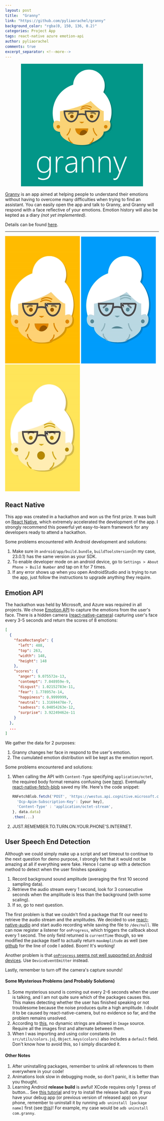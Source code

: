 ```yaml
---
layout: post
title:  "Granny"
link: "https://github.com/pyliaorachel/granny"
background_color: "rgba(0, 150, 136, 0.2)"
categories: Project App
tags: react-native azure emotion-api
author: pyliaorachel
comments: true
excerpt_separator: <!--more-->
---
```


<p align="center"><img width="400px" height="400px" src="https://raw.githubusercontent.com/pyliaorachel/granny/master/img/granny-icon.jpg" /></p>

[Granny](https://github.com/pyliaorachel/granny) is an app aimed at helping people to understand their emotions without having to overcome many difficulties when trying to find an assistant. You can easily open the app and talk to Granny, and Granny will respond with a face reflective of your emotions. Emotion history will also be kepted as a diary _(not yet implemented)_. 

Details can be found [here](https://devpost.com/software/granny).

<!--more-->
---

<img width="245px" height="416px" src="https://raw.githubusercontent.com/pyliaorachel/granny/master/img/happy_granny.gif" />
<img width="245px" height="414px" src="https://raw.githubusercontent.com/pyliaorachel/granny/master/img/sad_neutral_granny.gif" />
<img width="245px" height="414px" src="https://raw.githubusercontent.com/pyliaorachel/granny/master/img/surprised_angry_granny.gif" />

## React Native

This app was created in a hackathon and won us the first prize. It was built on [React Native](https://facebook.github.io/react-native/), which extremely accelerated the development of the app. I strongly recommend this powerful yet easy-to-learn framework for any developers ready to attend a hackathon.

Some problems encountered with Android development and solutions:

1. Make sure in `android/app/build.bundle`, `buildToolsVersion`(in my case, 23.0.1) has the same version as your SDK.
2. To enable developer mode on an android device, go to `Settings > About Phone > Build Number` and tap on it for 7 times.
3. If any error shows up when you open AndroidStudio and is trying to run the app, just follow the instructions to upgrade anything they require.

## Emotion API

The hackathon was held by Microsoft, and Azure was required in all projects. We chose [Emotion API](https://dev.projectoxford.ai/docs/services/5639d931ca73072154c1ce89/operations/563b31ea778daf121cc3a5fa) to capture the emotions from the user's face. There is a hidden camera ([react-native-camera](https://github.com/lwansbrough/react-native-camera)) capturing user's face every 3-5 seconds and return the scores of 8 emotions:

```json
[
  {
    "faceRectangle": {
      "left": 488,
      "top": 263,
      "width": 148,
      "height": 148
    },
    "scores": {
      "anger": 9.075572e-13,
      "contempt": 7.048959e-9,
      "disgust": 1.02152783e-11,
      "fear": 1.778957e-14,
      "happiness": 0.9999999,
      "neutral": 1.31694478e-7,
      "sadness": 6.04054263e-12,
      "surprise": 3.92249462e-11
    }
  },
  ...
]
```

We gather the data for 2 purposes:

1. Granny changes her face in respond to the user's emotion.
2. The cumulated emotion distribution will be kept as the emotion report.

Some problems encountered and solutions:

1. When calling the API with `Content-Type` specifying `application/octet`, the required body format remains confusing (see [here](http://stackoverflow.com/questions/37900554/microsoft-cognitive-services-uploading-image)). Eventually [react-native-fetch-blob](https://github.com/wkh237/react-native-fetch-blob) saved my life. Here's the code snippet:

	```js
	RNFetchBlob.fetch('POST', 'https://westus.api.cognitive.microsoft.com/emotion/v1.0/recognize', {
	  'Ocp-Apim-Subscription-Key': [your key],
	  'Content-Type' : 'application/octet-stream',
	}, data.data)
	.then(...)
	```

2. JUST.REMEMBER.TO.TURN.ON.YOUR.PHONE'S.INTERNET.

## User Speech End Detection

Although we could simply make up a script and set timeout to continue to the next question for demo purpose, I strongly felt that it would not be amazing at all if everything were fake. Hence I came up with a detection method to detect when the user finishes speaking:

1. Record background sound amplitude (averaging the first 10 second sampling data).
2. Retrieve the audio stream every 1 second, look for 3 consecutive seconds when the amplitude is less than the background (with some scaling).
3. If so, go to next question.

The first problem is that we couldn't find a package that fit our need to retrieve the audio stream and the amplitudes. We decided to use [react-native-audio](https://github.com/jsierles/react-native-audio) and start audio recording while saving the file to `/dev/null`. We can now register a listener for `onProgress`, which triggers the callback about every 1 second. The only field returned is `currentTime` though, so we modified the package itself to actually return `maxAmplitude` as well (see [github](https://github.com/pyliaorachel/granny) for the line of code I added. Boom! It's working!

Another problem is that [`onProgress` seems not well supported on Android devices](https://github.com/jsierles/react-native-audio/issues/111). Use `DeviceEventEmitter` instead.

Lastly, remember to turn off the camera's capture sounds!

#### Some Mysterious Problems (and Probably Solutions)

1. Some mysterious sound is coming out every 2-6 seconds when the user is talking, and I am not quite sure which of the packages causes this. This makes detecting whether the user has finished speaking or not troublesome because the noise produces quite a high amplitude. I doubt it to be caused by react-native-camera, but no evidence so far, and the problem remains unsolved.
2. According to [this](https://github.com/facebook/react-native/issues/2481), no dynamic strings are allowed in `Image` source. Require all the images first and alternate between them.
3. When I was importing and using color constants (in `src/utils/colors.js`), `Object.keys(colors)` also includes a `default` field. Don't know how to avoid this, so I simply discarded it.

#### Other Notes

1. After uninstalling packages, remember to unlink all references to them everywhere in your code!
2. Animations look slow in debugging mode, so don't panic, it is better than you thought.
3. Learning Android __release build__ is awful! XCode requires only 1 press of button... See [this tutorial](https://github.com/shyjal/reactnative-android-production) and try to install the release built app. If you have your debug app (or previous version of released app) on your phone, remember to uninstall it by running `adb uninstall [package name]` first (see [this](http://stackoverflow.com/questions/26794862/failure-install-failed-update-incompatible-even-if-app-appears-to-not-be-insta))! For example, my case would be `adb uninstall com.granny`.













